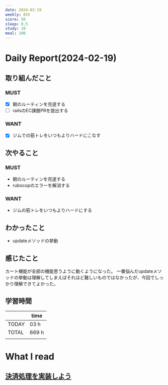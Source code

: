 ```yaml
---
date: 2024-02-19
weekly: 8th
score: 50
sleep: 8.5
study: 10
meal: 100
---
```

# Daily Report(2024-02-19)
## 取り組んだこと
### MUST
- [x]  朝のルーティンを完遂する
- [ ] railsのEC課題PRを提出する
### WANT
- [x] ジムでの筋トレをいつもよりハードにこなす
## 次やること
### MUST
- 朝のルーティンを完遂する
- rubocopのエラーを解消する
### WANT
- ジムの筋トレをいつもよりハードにする
## わかったこと
- updateメソッドの挙動
## 感じたこと
カート機能が全部の機能思うように動くようになった。
一番悩んだupdateメソッドの挙動は理解してしまえばそれほど難しいものではなかったが、今回でしっかり理解できてよかった。
## 学習時間
|  | time |
| ---- | ---- |
| TODAY | 03 h |
| TOTAL | 669 h |
|  |  |
# What I read
## [決済処理を実装しよう](https://zenn.dev/farstep/books/7f169cdc597ada/viewer/decc72)
